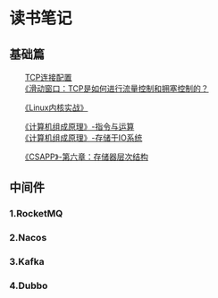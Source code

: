 # 读书笔记
## 基础篇
　　[TCP连接配置](https://github.com/yunCrush/Reading_Notes/issues/6)      
　　[《滑动窗口：TCP是如何进行流量控制和拥塞控制的？](https://github.com/yunCrush/Reading_Notes/issues/5)        

　　[《Linux内核实战》](https://github.com/yunCrush/Reading_Notes/issues/4)     

　　[《计算机组成原理》-指令与运算](https://github.com/yunCrush/Reading_Notes/issues/2)        
　　[《计算机组成原理》-存储于IO系统](https://github.com/yunCrush/Reading_Notes/issues/3)          
 
　　[《CSAPP》-第六章：存储器层次结构 ](https://github.com/yunCrush/Reading_Notes/issues/1)       

## 中间件
### 1.RocketMQ
### 2.Nacos
### 3.Kafka
### 4.Dubbo

